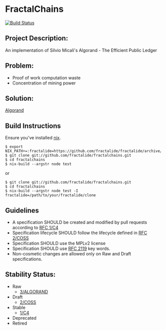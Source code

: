 # FractalChains

[![Build Status](https://travis-ci.org/fractalide/fractalchains.svg?branch=master)](https://travis-ci.org/fractalide/fractalchains)

## Project Description:

An implementation of Silvio Micali's Algorand - The Efficient Public Ledger

## Problem:

* Proof of work computation waste
* Concentration of mining power

## Solution:

[Algorand](https://arxiv.org/pdf/1607.01341.pdf)

## Build Instructions
Ensure you've installed [nix](https://nixos.org/nix).
```
$ export NIX_PATH+=:fractalide=https://github.com/fractalide/fractalide/archive/v20170415.tar.gz
$ git clone git://github.com/fractalide/fractalchains.git
$ cd fractalchains
$ nix-build --argstr node test
```
or
```
$ git clone git://github.com/fractalide/fractalchains.git
$ cd fractalchains
$ nix-build --argstr node test -I fractalide=/path/to/your/fractalide/clone
```
## Guidelines

* A specification SHOULD be created and modified by pull requests according to [RFC 1/C4](CONTRIBUTING.md)
* Specification lifecycle SHOULD follow the lifecycle defined in [RFC 2/COSS](nodes/rfc/2/README.md)
* Specification SHOULD use the MPLv2 license
* Specification SHOULD use [RFC 2119](http://tools.ietf.org/html/rfc2119) key words.
* Non-cosmetic changes are allowed only on Raw and Draft specifications.

## Stability Status:

* Raw
  * [3/ALGORAND](nodes/rs/algorand/README.md)
* Draft
  * [2/COSS](nodes/rfc/2/README.md)
* Stable
  * [1/C4](CONTRIBUTING.md)
* Deprecated
* Retired
